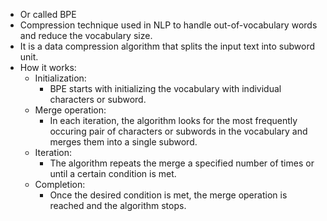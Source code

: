 - Or called BPE
- Compression technique used in NLP to handle out-of-vocabulary words and reduce the vocabulary size. 
- It is a data compression algorithm that splits the input text into subword unit.
- How it works:
	- Initialization:
		- BPE starts with initializing the vocabulary with individual characters or subword.
	- Merge operation:
		- In each iteration, the algorithm looks for the most frequently occuring pair of characters or subwords in the vocabulary and merges them into a single subword.
	- Iteration:
		- The algorithm repeats the merge a specified number of times or until a certain condition is met.
	- Completion:
		- Once the desired condition is met, the merge operation is reached and the algorithm stops.